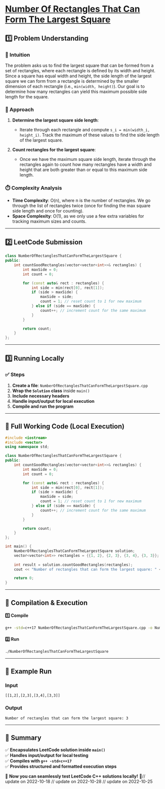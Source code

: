 # **[Number Of Rectangles That Can Form The Largest Square](https://leetcode.com/problems/number-of-rectangles-that-can-form-the-largest-square/description/)**  

## **1️⃣ Problem Understanding**  
### **📌 Intuition**  
The problem asks us to find the largest square that can be formed from a set of rectangles, where each rectangle is defined by its width and height. Since a square has equal width and height, the side length of the largest square we can form from a rectangle is determined by the smaller dimension of each rectangle (i.e., `min(width, height)`). Our goal is to determine how many rectangles can yield this maximum possible side length for the square.

### **🚀 Approach**  
1. **Determine the largest square side length**:
    - Iterate through each rectangle and compute `s_i = min(width_i, height_i)`. Track the maximum of these values to find the side length of the largest square.

2. **Count rectangles for the largest square**:
    - Once we have the maximum square side length, iterate through the rectangles again to count how many rectangles have a width and height that are both greater than or equal to this maximum side length.

### **⏱️ Complexity Analysis**  
- **Time Complexity**: O(n), where n is the number of rectangles. We go through the list of rectangles twice (once for finding the max square side length and once for counting).
- **Space Complexity**: O(1), as we only use a few extra variables for tracking maximum sizes and counts.

---  

## **2️⃣ LeetCode Submission**  
```cpp
class NumberOfRectanglesThatCanFormTheLargestSquare {
public:
    int countGoodRectangles(vector<vector<int>>& rectangles) {
        int maxSide = 0;
        int count = 0;

        for (const auto& rect : rectangles) {
            int side = min(rect[0], rect[1]);
            if (side > maxSide) {
                maxSide = side;
                count = 1; // reset count to 1 for new maximum
            } else if (side == maxSide) {
                count++; // increment count for the same maximum
            }
        }

        return count;
    }
};
```  

---  

## **3️⃣ Running Locally**  
### **✅ Steps**  
1. **Create a file**: `NumberOfRectanglesThatCanFormTheLargestSquare.cpp`  
2. **Wrap the `Solution` class** inside `main()`  
3. **Include necessary headers**  
4. **Handle input/output for local execution**  
5. **Compile and run the program**  

---  

## **📝 Full Working Code (Local Execution)**  
```cpp
#include <iostream>
#include <vector>
using namespace std;

class NumberOfRectanglesThatCanFormTheLargestSquare {
public:
    int countGoodRectangles(vector<vector<int>>& rectangles) {
        int maxSide = 0;
        int count = 0;

        for (const auto& rect : rectangles) {
            int side = min(rect[0], rect[1]);
            if (side > maxSide) {
                maxSide = side;
                count = 1; // reset count to 1 for new maximum
            } else if (side == maxSide) {
                count++; // increment count for the same maximum
            }
        }

        return count;
    }
};

int main() {
    NumberOfRectanglesThatCanFormTheLargestSquare solution;
    vector<vector<int>> rectangles = {{1, 2}, {2, 3}, {3, 4}, {3, 3}};
    
    int result = solution.countGoodRectangles(rectangles);
    cout << "Number of rectangles that can form the largest square: " << result << endl;

    return 0;
}
```  

---  

## **🔧 Compilation & Execution**  
#### **1️⃣ Compile**  
```bash
g++ -std=c++17 NumberOfRectanglesThatCanFormTheLargestSquare.cpp -o NumberOfRectanglesThatCanFormTheLargestSquare
```  

#### **2️⃣ Run**  
```bash
./NumberOfRectanglesThatCanFormTheLargestSquare
```  

---  

## **🎯 Example Run**  
### **Input**  
```
[[1,2],[2,3],[3,4],[3,3]]
```  
### **Output**  
```
Number of rectangles that can form the largest square: 3
```  

---  

## **📌 Summary**  
✅ **Encapsulates LeetCode solution inside `main()`**  
✅ **Handles input/output for local testing**  
✅ **Compiles with `g++ -std=c++17`**  
✅ **Provides structured and formatted execution steps**  

🚀 **Now you can seamlessly test LeetCode C++ solutions locally!** 🚀// update on 2022-10-18
// update on 2022-10-28
// update on 2022-10-25
